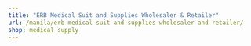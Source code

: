 ```yaml
---
title: "ERB Medical Suit and Supplies Wholesaler & Retailer"
url: /manila/erb-medical-suit-and-supplies-wholesaler-and-retailer/
shop: medical supply
---
```

